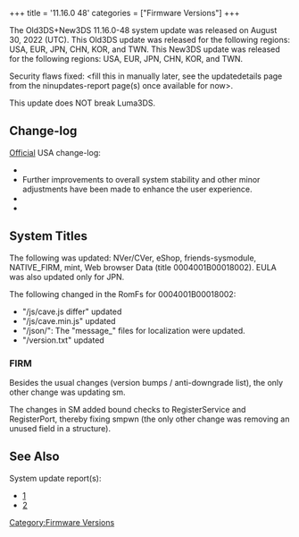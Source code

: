 +++
title = '11.16.0 48'
categories = ["Firmware Versions"]
+++

The Old3DS+New3DS 11.16.0-48 system update was released on August 30,
2022 (UTC). This Old3DS update was released for the following regions:
USA, EUR, JPN, CHN, KOR, and TWN. This New3DS update was released for
the following regions: USA, EUR, JPN, CHN, KOR, and TWN.

Security flaws fixed: \<fill this in manually later, see the
updatedetails page from the ninupdates-report page(s) once available for
now\>.

This update does NOT break Luma3DS.

## Change-log

[Official](https://en-americas-support.nintendo.com/app/answers/detail/a_id/231/~/system-menu-update-history)
USA change-log:

-
- Further improvements to overall system stability and other minor
  adjustments have been made to enhance the user experience.
-
-

## System Titles

The following was updated: NVer/CVer, eShop, friends-sysmodule,
NATIVE_FIRM, mint, Web browser Data (title 0004001B00018002). EULA was
also updated only for JPN.

The following changed in the RomFs for 0004001B00018002:

- "/js/cave.js differ" updated
- "/js/cave.min.js" updated
- "/json/": The "message_" files for localization were updated.
- "/version.txt" updated

### FIRM

Besides the usual changes (version bumps / anti-downgrade list), the
only other change was updating sm.

The changes in SM added bound checks to RegisterService and
RegisterPort, thereby fixing smpwn (the only other change was removing
an unused field in a structure).

## See Also

System update report(s):

- [1](https://yls8.mtheall.com/ninupdates/reports.php?date=2022-08-30_00-00-33&sys=ctr)
- [2](https://yls8.mtheall.com/ninupdates/reports.php?date=2022-08-30_00-00-41&sys=ktr)

[Category:Firmware Versions](Category:Firmware_Versions "wikilink")
